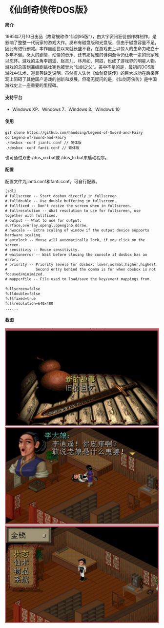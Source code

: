 # 《仙剑奇侠传DOS版》

#### 简介
1995年7月10日出品（故常被称作“仙剑95版”），由大宇资讯狂徒创作群制作，是影响了整整一代玩家的游戏大作。发布有磁盘版和光盘版，但由于磁盘容量不足，因此有进行删减。本作自面世以来就长盛不衰，在游戏史上以惊人的生命力屹立十多年不倒。感人的剧情、动情的音乐、还有那优雅的诗词至今仍让老一辈的玩家难以忘怀。游戏的主角李逍遥、赵灵儿、林月如、阿奴，也成了游戏界的明星人物。游戏的总策划兼编剧姚壮宪也被誉为“仙剑之父”。美中不足的是，最初的DOS版游戏中法术、道具等缺乏说明。虽然有人认为《仙剑奇侠传》的巨大成功在后来客观上阻碍了其他国产游戏的创新和发展，但毫无疑问的是，《仙剑奇侠传》是中国游戏史上一座重要的里程碑。

#### 支持平台
- Windows XP、Windows 7、Windows 8、Windows 10

#### 使用
```shell
git clone https://github.com/handoing/Legend-of-Sword-and-Fairy
cd Legend-of-Sword-and-Fairy
./dosbox -conf jianti.conf // 简体版
./dosbox -conf fanti.conf // 繁体版
```
也可通过双击./dos_cn.bat或./dos_tc.bat来启动程序。

#### 配置
配置文件为jianti.conf和fanti.conf，可自行配置。
```shell
[sdl]
# fullscreen -- Start dosbox directly in fullscreen.
# fulldouble -- Use double buffering in fullscreen.
# fullfixed -- Don't resize the screen when in fullscreen.
# fullresolution -- What resolution to use for fullscreen, use together with fullfixed.
# output -- What to use for output: surface,overlay,opengl,openglnb,ddraw.
# hwscale -- Extra scaling of window if the output device supports hardware scaling.
# autolock -- Mouse will automatically lock, if you click on the screen.
# sensitiviy -- Mouse sensitivity.
# waitonerror -- Wait before closing the console if dosbox has an error.
# priority -- Priority levels for dosbox: lower,normal,higher,highest.
#             Second entry behind the comma is for when dosbox is not focused/minimized.
# mapperfile -- File used to load/save the key/event mappings from.

fullscreen=false
fulldouble=false
fullfixed=true
fullresolution=640x480
......
```

#### 截图
![](./screenshots/i1.JPG)
![](./screenshots/i2.JPG)
![](./screenshots/i3.JPG)
